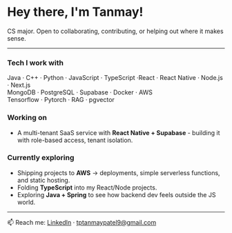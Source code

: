 # Hey there, I'm Tanmay!  

CS major. Open to collaborating, contributing, or helping out where it makes sense.  

---

### Tech I work with  
Java · C++ · Python · JavaScript · TypeScript ·React · React Native · Node.js · Next.js<br>
MongoDB · PostgreSQL · Supabase · Docker · AWS <br>
Tensorflow · Pytorch · RAG · pgvector

### Working on  
- A multi-tenant SaaS service with **React Native + Supabase** - building it with role-based access, tenant isolation.  

### Currently exploring
- Shipping projects to **AWS** -> deployments, simple serverless functions, and static hosting.  
- Folding **TypeScript** into my React/Node projects.  
- Exploring **Java + Spring** to see how backend dev feels outside the JS world.
---

📫 Reach me: [LinkedIn](https://www.linkedin.com/in/tanmay-patel-bb1523100/) · tptanmaypatel9@gmail.com  
